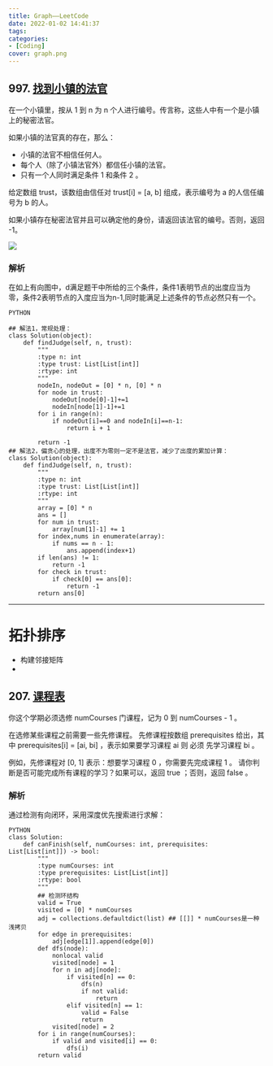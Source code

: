 ```yaml
---
title: Graph——LeetCode
date: 2022-01-02 14:41:37
tags:
categories:
- [Coding]
cover: graph.png
---
```

## 997. [找到小镇的法官](https://leetcode-cn.com/problems/find-the-town-judge)

在一个小镇里，按从 1 到 n 为 n 个人进行编号。传言称，这些人中有一个是小镇上的秘密法官。

如果小镇的法官真的存在，那么：

- 小镇的法官不相信任何人。
- 每个人（除了小镇法官外）都信任小镇的法官。
- 只有一个人同时满足条件 1 和条件 2 。

给定数组 trust，该数组由信任对 trust[i] = [a, b] 组成，表示编号为 a 的人信任编号为 b 的人。

如果小镇存在秘密法官并且可以确定他的身份，请返回该法官的编号。否则，返回 -1。

![](graph.png)

### 解析

在如上有向图中，d满足题干中所给的三个条件，条件1表明节点的出度应当为零，条件2表明节点的入度应当为n-1,同时能满足上述条件的节点必然只有一个。

```
PYTHON

## 解法1，常规处理：
class Solution(object):
    def findJudge(self, n, trust):
        """
        :type n: int
        :type trust: List[List[int]]
        :rtype: int
        """
        nodeIn, nodeOut = [0] * n, [0] * n
        for node in trust:
            nodeOut[node[0]-1]+=1
            nodeIn[node[1]-1]+=1
        for i in range(n):
            if nodeOut[i]==0 and nodeIn[i]==n-1:
                return i + 1
            
        return -1
## 解法2，偏贪心的处理，出度不为零则一定不是法官，减少了出度的累加计算：
class Solution(object):
    def findJudge(self, n, trust):
        """
        :type n: int
        :type trust: List[List[int]]
        :rtype: int
        """
        array = [0] * n
        ans = []
        for num in trust:
            array[num[1]-1] += 1 
        for index,nums in enumerate(array):
            if nums == n - 1:
                ans.append(index+1)
        if len(ans) != 1:
            return -1
        for check in trust:
            if check[0] == ans[0]:
                return -1
        return ans[0]
```

------

# 拓扑排序

- 构建邻接矩阵
-

## 207. [课程表](https://leetcode-cn.com/problems/course-schedule/)

你这个学期必须选修 numCourses 门课程，记为 0 到 numCourses - 1 。

在选修某些课程之前需要一些先修课程。 先修课程按数组 prerequisites 给出，其中 prerequisites[i] = [ai, bi] ，表示如果要学习课程 ai 则 必须 先学习课程 bi 。

例如，先修课程对 [0, 1] 表示：想要学习课程 0 ，你需要先完成课程 1 。
请你判断是否可能完成所有课程的学习？如果可以，返回 true ；否则，返回 false 。

### 解析

通过检测有向闭环，采用深度优先搜索进行求解：

```
PYTHON
class Solution:
    def canFinish(self, numCourses: int, prerequisites: List[List[int]]) -> bool:
        """
        :type numCourses: int
        :type prerequisites: List[List[int]]
        :rtype: bool
        """
        ## 检测环结构
        valid = True        
        visited = [0] * numCourses
        adj = collections.defaultdict(list) ## [[]] * numCourses是一种浅拷贝
        for edge in prerequisites:
            adj[edge[1]].append(edge[0])
        def dfs(node):
            nonlocal valid
            visited[node] = 1
            for n in adj[node]:
                if visited[n] == 0:
                    dfs(n)
                    if not valid:
                        return
                elif visited[n] == 1:
                    valid = False
                    return
            visited[node] = 2
        for i in range(numCourses):
            if valid and visited[i] == 0:
                dfs(i)
        return valid
```
